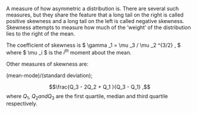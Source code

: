 A measure of how asymmetric a distribution is. There are several such
measures, but they share the feature that a long tail on the right is
called positive skewness and a long tail on the left is called negative
skewness. Skewness attempts to measure how much of the ’weight’ of the
distribution lies to the right of the mean.

The coefficient of skewness is $ \gamma _1 = \mu _3 / \mu _2 ^{3/2} , $
where $ \mu _i $ is the $i^{th}$ moment about the mean.

Other measures of skewness are:

(mean-mode)/(standard deviation);

$$\frac{Q_3 - 2Q_2 + Q_1 }{Q_3 - Q_1} ,$$ where $Q_{1},$
$Q_{2} and Q_{3}$ are the first quartile, median and third quartile
respectively.
